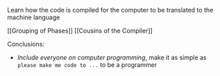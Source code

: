 Learn how the code is compiled for the computer to be translated to the machine language

[[Grouping of Phases]]
[[Cousins of the Compiler]]

Conclusions:
- *Include everyone on computer programming*, make it as simple as `please make me code to ...` to be a programmer




